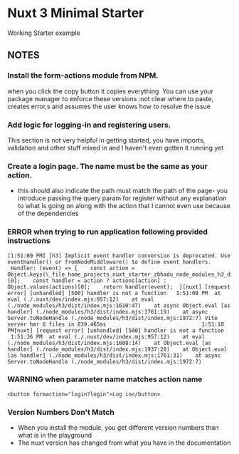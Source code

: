 # Nuxt 3 Minimal Starter

Working Starter example

## NOTES

### Install the form-actions module from NPM.

when you click the copy button it copies everything 
You can use your package manager to enforce these versions :not clear where to paste, creates error,s and assumes the user knows how to resolve the issue

### Add logic for logging-in and registering users.

This section is not very helpful in getting started, you have imports, validation and other stuff mixed in and I haven't even gotten it running yet

### Create a login page. The name must be the same as your action.

- this should also indicate the path must match the path of the page- you introduce passing the query param for register without any explanation to what is going on along with the action that I cannot even use because of the dependencies

### ERROR when trying to run application following provided instructions

```
[1:51:09 PM] [h3] Implicit event handler conversion is deprecated. Use eventHandler() or fromNodeMiddleware() to define event handlers.       Handler: (event) => {    const action = Object.keys(\_file_home_projects_nuxt_starter_zbhadu_node_modules_h3_dist_index_mjs.getQuery(event))[0];    const handler = action ? actions[action] : Object.values(actions)[0];    return handler(event);  }[nuxt] [request error] [unhandled] [500] handler is not a function   1:51:09 PM  at eval (./.nuxt/dev/index.mjs:957:12)    at eval (./node_modules/h3/dist/index.mjs:1610:47)    at async Object.eval [as handler] (./node_modules/h3/dist/index.mjs:1761:19)    at async Server.toNodeHandle (./node_modules/h3/dist/index.mjs:1972:7) Vite server hmr 6 files in 839.465ms                              1:51:10 PM[nuxt] [request error] [unhandled] [500] handler is not a function   1:51:36 PM  at eval (./.nuxt/dev/index.mjs:957:12)    at eval (./node_modules/h3/dist/index.mjs:1608:14)    at Object.eval [as handler] (./node_modules/h3/dist/index.mjs:1937:28)    at Object.eval [as handler] (./node_modules/h3/dist/index.mjs:1761:31)    at async Server.toNodeHandle (./node_modules/h3/dist/index.mjs:1972:7)
```

### WARNING when parameter name matches action name

```
<button formaction="login?login">Log in</button>
```

### Version Numbers Don't Match

- When you install the module, you get different version numbers than what is in the playground
- The nuxt version has changed from what you have in the documentation
